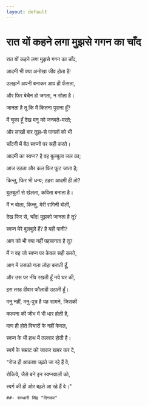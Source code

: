 ```yaml
---
layout: default
---
```


# रात यों कहने लगा मुझसे गगन का चाँद

रात यों कहने लगा मुझसे गगन का चाँद, 

आदमी भी क्या अनोखा जीव होता है! 

उलझनें अपनी बनाकर आप ही फँसता, 

और फिर बेचैन हो जगता, न सोता है। 

जानता है तू कि मैं कितना पुराना हूँ? 

मैं चुका हूँ देख मनु को जनमते-मरते; 

और लाखों बार तुझ-से पागलों को भी 

चाँदनी में बैठ स्वप्नों पर सही करते। 

आदमी का स्वप्न? है वह बुलबुला जल का;

आज उठता और कल फिर फूट जाता है;

किन्तु, फिर भी धन्य; ठहरा आदमी ही तो? 

बुलबुलों से खेलता, कविता बनाता है। 

मैं न बोला, किन्तु, मेरी रागिनी बोली, 

देख फिर से, चाँद! मुझको जानता है तू? 

स्वप्न मेरे बुलबुले हैं? है यही पानी? 

आग को भी क्या नहीं पहचानता है तू?

मैं न वह जो स्वप्न पर केवल सही करते, 

आग में उसको गला लोहा बनाती हूँ, 

और उस पर नींव रखती हूँ नये घर की, 

इस तरह दीवार फौलादी उठाती हूँ। 

मनु नहीं, मनु-पुत्र है यह सामने, जिसकी 

कल्पना की जीभ में भी धार होती है, 

वाण ही होते विचारों के नहीं केवल, 

स्वप्न के भी हाथ में तलवार होती है। 

स्वर्ग के सम्राट को जाकर खबर कर दे,

"रोज ही आकाश चढ़ते जा रहे हैं वे, 

रोकिये, जैसे बने इन स्वप्नवालों को, 

स्वर्ग की ही ओर बढ़ते आ रहे हैं वे।" 


	##- रामधारी सिंह "दिनकर"

